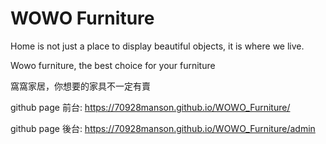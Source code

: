 # WOWO Furniture
Home is not just a place to display beautiful objects, it is where we live. 

Wowo furniture, the best choice for your furniture 

窩窩家居，你想要的家具不一定有賣

github page 前台: https://70928manson.github.io/WOWO_Furniture/

github page 後台: https://70928manson.github.io/WOWO_Furniture/admin

